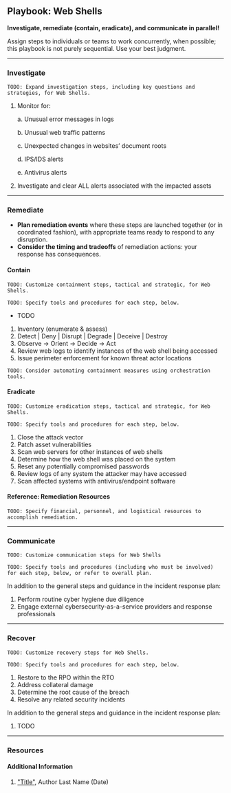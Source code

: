 ## Playbook: Web Shells

**Investigate, remediate (contain, eradicate), and communicate in parallel!**

Assign steps to individuals or teams to work concurrently, when possible; this playbook is not purely sequential. Use your best judgment.

--------------

### Investigate

`TODO: Expand investigation steps, including key questions and strategies, for Web Shells.`


1. Monitor for:

    a. Unusual error messages in logs
    
    b. Unusual web traffic patterns
    
    c. Unexpected changes in websites’ document roots
    
    d. IPS/IDS alerts
    
    e. Antivirus alerts
    
2. Investigate and clear ALL alerts associated with the impacted assets

--------------

### Remediate

* **Plan remediation events** where these steps are launched together (or in coordinated fashion), with appropriate teams ready to respond to any disruption.
* **Consider the timing and tradeoffs** of remediation actions: your response has consequences.

#### Contain

`TODO: Customize containment steps, tactical and strategic, for Web Shells.`

`TODO: Specify tools and procedures for each step, below.`

* TODO

1. Inventory (enumerate & assess)
2. Detect | Deny | Disrupt | Degrade | Deceive | Destroy
3. Observe -> Orient -> Decide -> Act
4. Review web logs to identify instances of the web shell being accessed
5. Issue perimeter enforcement for known threat actor locations

`TODO: Consider automating containment measures using orchestration tools.`

#### Eradicate

`TODO: Customize eradication steps, tactical and strategic, for Web Shells.`

`TODO: Specify tools and procedures for each step, below.`

1. Close the attack vector
2. Patch asset vulnerabilities
3. Scan web servers for other instances of web shells
4. Determine how the web shell was placed on the system
5. Reset any potentially compromised passwords
6. Review logs of any system the attacker may have accessed
7. Scan affected systems with antivirus/endpoint software


#### Reference: Remediation Resources

`TODO: Specify financial, personnel, and logistical resources to accomplish remediation.`

--------------

### Communicate

`TODO: Customize communication steps for Web Shells`

`TODO: Specify tools and procedures (including who must be involved) for each step, below, or refer to overall plan.`

In addition to the general steps and guidance in the incident response plan:

1. Perform routine cyber hygiene due diligence
2. Engage external cybersecurity-as-a-service providers and response professionals

--------------

### Recover

`TODO: Customize recovery steps for Web Shells.`

`TODO: Specify tools and procedures for each step, below.`

1. Restore to the RPO within the RTO
2. Address collateral damage
3. Determine the root cause of the breach
4. Resolve any related security incidents

In addition to the general steps and guidance in the incident response plan:

1. TODO

--------------

### Resources

#### Additional Information

1. <a name="identity-and-access-playbook-ref-1"></a>["Title"](#TODO-url), Author Last Name (Date)

